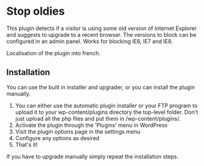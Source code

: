 # Stop oldies

This plugin detects if a visitor is using some old version of Internet Explorer and suggests to upgrade to a recent browser. The versions to block can be configured in an admin panel. Works for blocking IE6, IE7 and IE8.

Localisation of the plugin into french.

## Installation

You can use the built in installer and upgrader, or you can install the plugin manually.

1. You can either use the automatic plugin installer or your FTP program to upload it to your wp-content/plugins directory the top-level folder. Don't just upload all the php files and put them in /wp-content/plugins/.
2. Activate the plugin through the 'Plugins' menu in WordPress
3. Visit the plugin options page in the settings menu
4. Configure any options as desired
5. That's it!

If you have to upgrade manually simply repeat the installation steps.